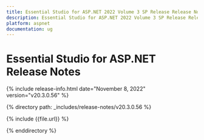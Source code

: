 ```yaml
---
title: Essential Studio for ASP.NET 2022 Volume 3 SP Release Release Notes  
description: Essential Studio for ASP.NET 2022 Volume 3 SP Release Release Notes  
platform: aspnet
documentation: ug
---
```


# Essential Studio for ASP.NET  Release Notes  

{% include release-info.html date="November 8, 2022"  version="v20.3.0.56" %} 

{% directory path: _includes/release-notes/v20.3.0.56 %}

{% include {{file.url}} %}

{% enddirectory %}